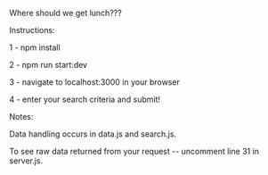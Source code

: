 Where should we get lunch???

Instructions:

1 - npm install

2 - npm run start:dev

3 - navigate to localhost:3000 in your browser

4 - enter your search criteria and submit!

Notes: 

Data handling occurs in data.js and search.js.

To see raw data returned from your request -- uncomment line 31 in server.js.
